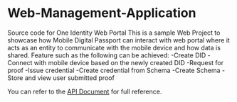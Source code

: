 # Web-Management-Application
Source code for One Identity Web Portal
This is a sample Web Project to showcase how Mobile Digital Passport can interact with web portal where it acts as an entity to communicate with the mobile device and how data is shared. Feature such as the following can be achieved:
-Create DID
-Connect with mobile device based on the newly created DID
-Request for proof
-Issue credential
-Create credential from Schema
-Create Schema
-Store and view user submitted proof

You can refer to the [API Document](https://doc.1id.ai/) for full reference.

